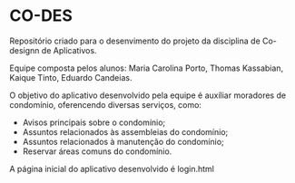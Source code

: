 # CO-DES
Repositório criado para o desenvimento do projeto da disciplina de Co-designn de Aplicativos.

Equipe composta pelos alunos: Maria Carolina Porto, Thomas Kassabian, Kaique Tinto, Eduardo Candeias. 

O objetivo do aplicativo desenvolvido pela equipe é auxíliar moradores de condomínio, oferencendo diversas serviços, como:
* Avisos principais sobre o condomínio;
* Assuntos relacionados às assembleias do condomínio;
* Assuntos relacionados à manutenção do condomínio;
* Reservar áreas comuns do condomínio.

A página inicial do aplicativo desenvolvido é login.html
